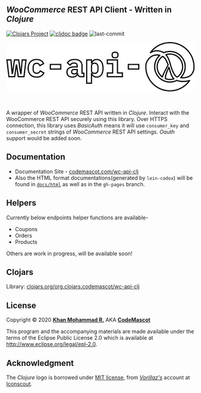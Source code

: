## *WooCommerce* REST API Client - Written in *Clojure*

[![Clojars Project](https://img.shields.io/clojars/v/org.clojars.codemascot/wc-api-clj.svg)](https://clojars.org/org.clojars.codemascot/wc-api-clj) [![cljdoc badge](https://cljdoc.org/badge/org.clojars.codemascot/wc-api-clj)](https://cljdoc.org/d/org.clojars.codemascot/wc-api-clj/CURRENT) ![last-commit](https://img.shields.io/github/last-commit/codemascot/wc-api-clj.svg)

<p align="center"><a href="https://codemascot.com" target="_blank"><img src="https://raw.githubusercontent.com/codemascot/wc-api-clj/master/img/logo.svg" width="600"></a></p><br>

A wrapper of *WooCommerce* REST API written in *Clojure*. Interact with the WooCommerce REST API securely using this library. Over HTTPS connection, this library uses *BasicAuth* means it will use `consumer_key` and `consumer_secret` strings of *WooCommerce* REST API settings. *Oauth* support would be added soon.

## Documentation
- Documentation Site - [codemascot.com/wc-api-clj](https://www.codemascot.com/wc-api-clj/)
- Also the HTML format documentations(generated by `lein-codox`) will be found in [`docs/html`](docs/html/) as well as in the `gh-pages` branch. 

## Helpers
Currently below endpoints helper functions are available-
- Coupons
- Orders
- Products

Others are work in progress, will be available soon!

## Clojars
Library: [clojars.org/org.clojars.codemascot/wc-api-clj](https://clojars.org/org.clojars.codemascot/wc-api-clj)

## License
Copyright © 2020 **[Khan Mohammad R.](https://www.codemascot.com/)** AKA **[CodeMascot](https://www.codemascot.com/)**

This program and the accompanying materials are made available under the terms of the Eclipse Public License 2.0 which is available at http://www.eclipse.org/legal/epl-2.0.

## Acknowledgment
The *Clojure* logo is borrowed under [MIT license](https://opensource.org/licenses/MIT), from *[Vorillaz's](https://iconscout.com/contributors/vorillaz/icons)* account at [Iconscout](https://iconscout.com).
